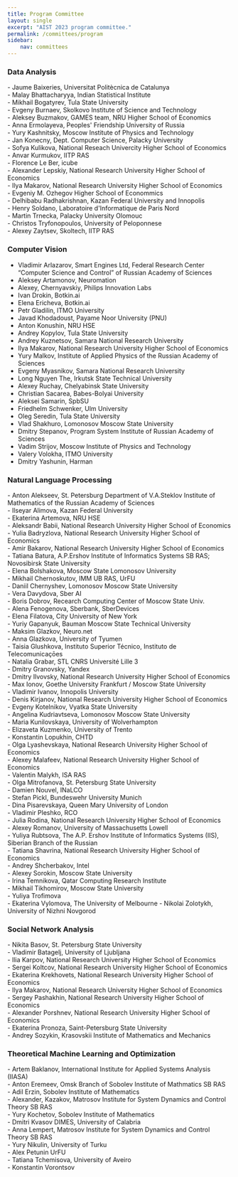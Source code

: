 ```yaml
---
title: Program Committee
layout: single
excerpt: "AIST 2023 program committee."
permalink: /committees/program
sidebar: 
    nav: committees 
---
```


<h3>Data Analysis</h3>
- Jaume Baixeries, Universitat Politècnica de Catalunya<br/>
- Malay Bhattacharyya, Indian Statistical Institute<br/>
- Mikhail Bogatyrev, Tula State University<br/>
- Evgeny Burnaev, Skolkovo Institute of Science and Technology<br/>
- Aleksey Buzmakov, GAMES team, NRU Higher School of Economics<br/>
- Anna Ermolayeva, Peoples' Friendship University of Russia<br/>
- Yury Kashnitsky, Moscow Institute of Physics and Technology<br/>
- Jan Konecny, Dept. Computer Science, Palacky University<br/>
- Sofya Kulikova, National Reseach Univercity Higher School of Economics<br/>
- Anvar	Kurmukov, IITP RAS<br/>
- Florence Le Ber, icube<br/>
- Alexander Lepskiy, National Research University Higher School of Economics<br/>
- Ilya Makarov, National Research University Higher School of Economics<br/>
- Evgeniy M. Ozhegov Higher School of Econommics<br/>
- Delhibabu Radhakrishnan, Kazan Federal University and Innopolis<br/>
- Henry Soldano, Laboratoire d'Informatique de Paris Nord<br/>
- Martin Trnecka, Palacky University Olomouc<br/>
- Christos Tryfonopoulos, University of Peloponnese<br/>
- Alexey Zaytsev, Skoltech, IITP RAS

<!--
- Jaume Baixeries, Universitat Politècnica de Catalunya, Spain<br/>
- Malay Bhattacharyya, Indian Statistical Institute, Kolkata, India<br/>
- Evgeny Burnaev, Skolkovo Institute of Science and Technology, Russia<br/>
- Jan Konecny, Dept. Computer Science, Palacky University, Olomouc, Czechia<br/>
- Florence Le Ber, icube, France<br/>
- Alexander Lepskiy, National Research University Higher School of Economics, Russia<br/>
- Ilya Makarov, National Research University Higher School of Economics, Russia<br/>
- Tatiana Makhalova, National Research University Higher School of Economics; LORIA-INRIA, Russia<br/>
- Nizar Messai, LI - Université François Rabelais Tours, France<br/>
- Andrey Savchenko, National Research University Higher School of Economics, Russia<br/>
- Henry Soldano, Laboratoire d'Informatique de Paris Nord, France<br/>
- Christos Tryfonopoulos, University of Peloponnese, Greece
-->

<h3>Computer Vision</h3>

- Vladimir Arlazarov, Smart Engines Ltd, Federal Research Center “Computer Science and Control” of Russian Academy of Sciences<br/>
- Aleksey Artamonov, Neuromation<br/>
- Alexey, Chernyavskiy, Philips Innovation Labs<br/>
- Ivan Drokin, Botkin.ai<br/>
- Elena Ericheva, Botkin.ai<br/>
- Petr Gladilin, ITMO University<br/>
- Javad Khodadoust, Payame Noor University (PNU)<br/>
- Anton Konushin, NRU HSE<br/>
- Andrey Kopylov, Tula State University<br/>
- Andrey Kuznetsov, Samara National Research University<br/>
- Ilya Makarov, National Research University Higher School of Economics<br/>
- Yury Malkov, Institute of Applied Physics of the Russian Academy of Sciences<br/>
- Evgeny Myasnikov, Samara National Research University<br/>
- Long Nguyen The, Irkutsk State Technical University<br/>
- Alexey Ruchay, Chelyabinsk State University<br/>
- Christian Sacarea, Babes-Bolyai University<br/>
- Aleksei Samarin, SpbSU<br/>
- Friedhelm Schwenker, Ulm University<br/>
- Oleg Seredin, Tula State University<br/>
- Vlad Shakhuro, Lomonosov Moscow State University<br/>
- Dmitry Stepanov, Program System Institute of Russian Academy of Sciences<br/>
- Vadim Strijov, Moscow Institute of Physics and Technology<br/>
- Valery Volokha, ITMO University<br/>
- Dmitry Yashunin, Harman

<!--
- Vladimir Arlazarov, Smart Engines Ltd, Federal Research Center “Computer Science and Control” of Russian Academy of Sciences, Russia<br/>
- Aleksey Artamonov, Neuromation, Russia<br/>
- Alexey, Chernyavskiy, Philips Innovation Labs Russia, Russia<br/>
- Ivan Drokin, Botkin.ai, Russia<br/>
- Shiv Ram Dubey, Indian Institute of Information Technology, Sri City, Andhra Pradesh, India<br/>
- Javad Khodadoust, Payame Noor University (PNU), Iran<br/>
- Anton Konushin, NRU HSE, Russia<br/>
- Andrey Kopylov, Tula State University, Russia<br/>
- Ilya Makarov, National Research University Higher School of Economics, Russia<br/>
- Yury Malkov, Institute of Applied Physics of the Russian Academy of Sciences, Russia<br/>
- Evgeny Myasnikov, Samara National Research University, Russia<br/>
- Long Nguyen, Irkutsk State Technical University, Russia<br/>
- Huong Nguyen Thu, IrGTU, Russia<br/>
- Dimitri Nowicki, Institute of Cybernetics of NASU, Ukraine<br/>
- Olga Perepelkina, Neurodata Lab LLC, Russia<br/>
- Anna Petrovicheva, Xperience AI, Russia<br/>
- V. B. Surya Prasath, Cincinnati Children's Hospital Medical Center, United States<br/>
- Alexey Ruchay, Chelyabinsk state university, Russia<br/>
- Christian Sacarea, Babes-Bolyai University, Romania<br/>
- Aleksei Samarin, SpbSU, Russia<br/>
- Friedhelm Schwenker, Ulm University, Germany<br/>
- Oleg Seredin, Tula State University, Russia<br/>
- Dmitry Stepanov, Program System Institute of Russian Academy of Sciences, Russia<br/>
- Vadim Strijov, Moscow Institute of Physics and Technology, Russia<br/>
- Dmitry Yashunin, Harman, Russia
-->

<h3>Natural Language Processing</h3>
- Anton Alekseev, St. Petersburg Department of V.A.Steklov Institute of Mathematics of the Russian Academy of Sciences<br/>
- Ilseyar Alimova, Kazan Federal University<br/>
- Ekaterina Artemova, NRU HSE<br/>
- Aleksandr Babii, National Research University Higher School of Economics<br/>
- Yulia Badryzlova, National Research University Higher School of Economics<br/>
- Amir Bakarov, National Research University Higher School of Economics<br/>
- Tatiana Batura, A.P.Ershov Institute of Informatics Systems SB RAS; Novosibirsk State University<br/>
- Elena Bolshakova, Moscow State Lomonosov University<br/>
- Mikhail Chernoskutov, IMM UB RAS, UrFU<br/>
- Daniil Chernyshev, Lomonosov Moscow State University<br/>
- Vera Davydova, Sber AI<br/>
- Boris Dobrov, Recearch Computing Center of Moscow State Univ.<br/>
- Alena Fenogenova, Sberbank, SberDevices<br/>
- Elena Filatova, City University of New York<br/>
- Yuriy Gapanyuk, Bauman Moscow State Technical University<br/>
- Maksim Glazkov, Neuro.net<br/>
- Anna Glazkova, University of Tyumen<br/>
- Taisia Glushkova, Instituto Superior Técnico, Instituto de Telecomunicaçōes<br/>
- Natalia Grabar, STL CNRS Université Lille 3<br/>
- Dmitry Granovsky, Yandex<br/>
- Dmitry Ilvovsky, National Research University Higher School of Economics<br/>
- Max Ionov, Goethe University Frankfurt / Moscow State University<br/>
- Vladimir Ivanov, Innopolis University<br/>
- Denis Kirjanov, National Research University Higher School of Economics<br/>
- Evgeny Kotelnikov, Vyatka State University<br/>
- Angelina Kudriavtseva, Lomonosov Moscow State University<br/>
- Maria Kunilovskaya, University of Wolverhampton<br/>
- Elizaveta Kuzmenko, University of Trento<br/>
- Konstantin Lopukhin, CHTD<br/>
- Olga Lyashevskaya, National Research University Higher School of Economics<br/>
- Alexey Malafeev, National Research University Higher School of Economics<br/>
- Valentin Malykh, ISA RAS<br/>
- Olga Mitrofanova, St. Petersburg State University<br/>
- Damien Nouvel, INaLCO<br/>
- Stefan Pickl, Bundeswehr University Munich<br/>
- Dina Pisarevskaya, Queen Mary University of London<br/>
- Vladimir Pleshko, RCO<br/>
- Julia Rodina, National Research University Higher School of Economics<br/>
- Alexey Romanov, University of Massachusetts Lowell<br/>
- Yuliya Rubtsova, The A.P. Ershov Institute of Informatics Systems (IIS), Siberian Branch of the Russian<br/>
- Tatiana Shavrina, National Research University Higher School of Economics<br/>
- Andrey Shcherbakov, Intel<br/>
- Alexey Sorokin, Moscow State University<br/>
- Irina Temnikova, Qatar Computing Research Institute<br/>
- Mikhail Tikhomirov, Moscow State University<br/>
- Yuliya Trofimova<br/>
- Ekaterina Vylomova, The University of Melbourne
- Nikolai Zolotykh, University of Nizhni Novgorod<br/>

<!--
- Anton Alekseev, St. Petersburg Department of V.A.Steklov Institute of Mathematics of the Russian Academy of Sciences, Russia<br/>
- Ilseyar Alimova, Kazan Federal University, Russia<br/>
- Ekaterina Artemova, NRU HSE, Russia<br/>
- Amir Bakarov, National Research University Higher School of Economics, Russia<br/>
- Elena Bolshakova, Moscow State Lomonosov University, Russia<br/>
- Mikhail Chernoskutov, IMM UB RAS, UrFU, Russia<br/>
- Boris Dobrov, Recearch Computing Center of Moscow State Univ., Russia<br/>
- Aleksandr Drozd, Tokyo Institure of Technology, Japan<br/>
- Dmitry Granovsky, Yandex, Russia<br/>
- Dmitry Ilvovsky, National Research University Higher School of Economics, Russia<br/>
- Max Ionov, Goethe University Frankfurt / Moscow State University, Germany<br/>
- Vladimir Ivanov, Innopolis University, Russia<br/>
- Egor Kashkin, V. V. Vinogradov Russian Language Institute of RAS, Russia<br/>
- Denis Kirjanov, NRU HSE, Russia<br/>
- Mikhail Korobov, ScrapingHub Inc., Russia<br/>
- Evgeny Kotelnikov, Vyatka State University, Russia<br/>
- Tomas Krilavicius, Professor, Informatics faculty, Vytautas Magnus University, Lithuania<br/>
- Konstantin Lopukhin, CHTD, Russia<br/>
- Alexey Malafeev, National Research University Higher School of Economics, Russia<br/>
- Valentin Malykh, ISA RAS, Russia<br/>
- Tristan Miller, Austrian Research Institute for Artificial Intelligence, Austria<br/>
- Olga Mitrofanova, St. Petersburg State University, Russia<br/>
- Kirill Nikolaev, National Research University Higher School of Economics, Russia<br/>
- Damien Nouvel, INaLCO, France<br/>
- Georgios Petasis, NCSR "Demokritos", Greece<br/>
- Vladimir Pleshko, RCO, Russia<br/>
- Vinit Ravishankar, University of Oslo, Norway<br/>
- Yuliya Rubtsova, The A.P. Ershov Institute of Informatics Systems (IIS), Siberian Branch of the Russian, Russia<br/>
- Eugen Ruppert, Universität Hamburg / base.camp, Germany<br/>
- Andrey Shcherbakov, Intel, Australia<br/>
- Alexey Sorokin, Moscow State University, Russia<br/>
- Irina Temnikova, Qatar Computing Research Institute, Qatar<br/>
- Ekaterina Vylomova, The University of Melbourne, Australia
-->

<h3>Social Network Analysis</h3>
- Nikita Basov, St. Petersburg State University<br/>
- Vladimir Batagelj, University of Ljubljana<br/>
- Ilia Karpov, National Research University Higher School of Economics<br/>
- Sergei Koltcov, National Research University Higher School of Economics<br/>
- Ekaterina	Krekhovets, National Research University Higher School of Economics<br/>
- Ilya	Makarov, National Research University Higher School of Economics<br/>
- Sergey Pashakhin, National Research University Higher School of Economics<br/>
- Alexander	Porshnev, National Research University Higher School of Economics<br/>
- Ekaterina Pronoza, Saint-Petersburg State University<br/>
- Andrey Sozykin, Krasovskii Institute of Mathematics and Mechanics<br/>

<!--
- Ilia Karpov, National Research University Higher School of Economics, Russia<br/>
- Gregory Khvatsky, National Research University Higher School of Economics, Russia<br/>
- Sergei Koltcov, National Research University Higher School of Economics, Russia<br/>
- Evgeny Komotskiy, Ural Federal University, Russia<br/>
- Ekaterina Krekhovets, National Research University Higher School of Economics, Russia<br/>
- Andrey Sozykin, Krasovskii Institute of Mathematics and Mechanics, Russia<br/>
- Dmitry Zaytsev, Higher School of Economics, Russia
-->

<h3>Theoretical Machine Learning and Optimization</h3>
- Artem Baklanov, International Institute for Applied Systems Analysis (IIASA)<br/>
- Anton Eremeev, Omsk Branch of Sobolev Institute of Mathmatics SB RAS<br/>
- Adil Erzin, Sobolev Institute of Mathematics<br/>
- Alexander, Kazakov, Matrosov Institute for System Dynamics and Control Theory SB RAS<br/>
- Yury Kochetov, Sobolev Institute of Mathematics<br/>
- Dmitri Kvasov DIMES, University of Calabria<br/>
- Anna Lempert, Matrosov Institute for System Dynamics and Control Theory SB RAS<br/>
- Yury Nikulin, University of Turku<br/>
- Alex Petunin UrFU<br/>
- Tatiana Tchemisova, University of Aveiro<br/>
- Konstantin Vorontsov

<!--
- Alexander, Kazakov, Matrosov Institute for System Dynamics and Control Theory SB RAS, Russia<br/>
- Michael, Khachay, Krasovsky Institute of Mathematics and Mechanics, Russia<br/>
- Vladimir, Khandeev, Sobolev Institute of Mathematics, Siberian Branch of the Russian Academy of Sciences, Russia<br/>
- Donghyun, Kim, Georgia State University, United States<br/>
- Bertrand M.T., Lin, National Chiao Tung University, Taiwan<br/>
- Mikhail, Posypkin, Dorodnicyn Computing Centre, FRC CSC RAS, Russia<br/>
- Artem, Pyatkin, Novosibirsk State University; Sobolev Institute of Mathematics, Russia
-->

<!--
<h3>Process Mining</h3>
TBD


- Massimiliano de Leoni, Department of Mathematics - University of Padua, Italy<br/>
- Alexey A. Mitsyuk, HSE, Russia<br/>
- Sergey Shershakov, Higher School of Economics, Russia
-->

